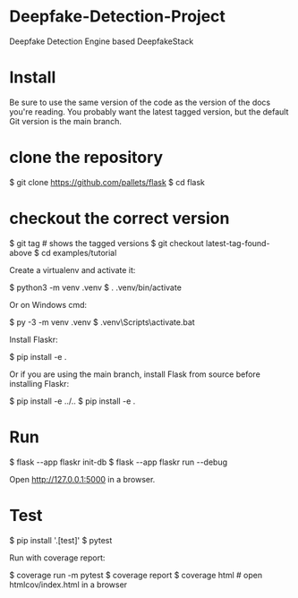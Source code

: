 # Deepfake-Detection-Project
Deepfake Detection Engine based DeepfakeStack

# Install
Be sure to use the same version of the code as the version of the docs you're reading. You probably want the latest tagged version, but the default Git version is the main branch.

  # clone the repository
  $ git clone https://github.com/pallets/flask
  $ cd flask
  # checkout the correct version
  $ git tag  # shows the tagged versions
  $ git checkout latest-tag-found-above
  $ cd examples/tutorial

Create a virtualenv and activate it:

  $ python3 -m venv .venv
  $ . .venv/bin/activate

Or on Windows cmd:

  $ py -3 -m venv .venv
  $ .venv\Scripts\activate.bat
  
Install Flaskr:

  $ pip install -e .

Or if you are using the main branch, install Flask from source before installing Flaskr:

  $ pip install -e ../..
  $ pip install -e .

# Run
  $ flask --app flaskr init-db
  $ flask --app flaskr run --debug

Open http://127.0.0.1:5000 in a browser.

# Test
  $ pip install '.[test]'
  $ pytest

Run with coverage report:

  $ coverage run -m pytest
  $ coverage report
  $ coverage html  # open htmlcov/index.html in a browser
